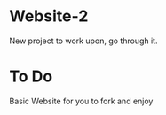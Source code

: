 # Website-2
New project to work upon, go through it.
# To Do
Basic Website for you to fork and enjoy
